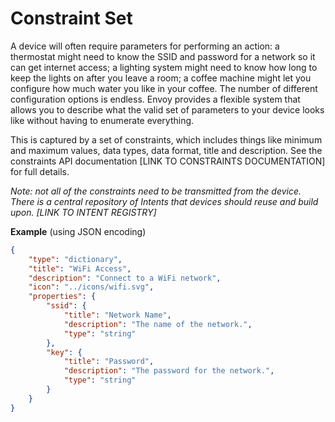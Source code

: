 # Constraint Set

A device will often require parameters for performing an action: a thermostat might need to know the SSID and password for a network so it can get internet access; a lighting system might need to know how long to keep the lights on after you leave a room; a coffee machine might let you configure how much water you like in your coffee. The number of different configuration options is endless. Envoy provides a flexible system that allows you to describe what the valid set of parameters to your device looks like without having to enumerate everything.

This is captured by a set of constraints, which includes things like minimum and maximum values, data types, data format, title and description. See the constraints API documentation [LINK TO CONSTRAINTS DOCUMENTATION] for full details.

*Note: not all of the constraints need to be transmitted from the device. There is a central repository of Intents that devices should reuse and build upon. [LINK TO INTENT REGISTRY]*

**Example** (using JSON encoding)
```json
{
    "type": "dictionary",
    "title": "WiFi Access",
    "description": "Connect to a WiFi network",
    "icon": "../icons/wifi.svg",
    "properties": {
        "ssid": {
            "title": "Network Name",
            "description": "The name of the network.",
            "type": "string"
        },
        "key": {
            "title": "Password",
            "description": "The password for the network.",
            "type": "string"
        }
    }
}
```